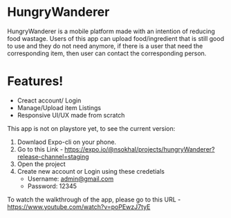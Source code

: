 # HungryWanderer


HungryWanderer is a mobile platform made with an intention of reducing food wastage. Users of this app can  upload food/ingredient that is still good to use and they do not need anymore, if there is a user that need the corresponding item, then user can contact the corresponding person.


# Features!

  - Creact account/ Login
  - Manage/Upload item Listings
  - Responsive UI/UX made from scratch 
  

This app is not on playstore yet, to see the current version:
  1. Downlaod Expo-cli on your phone.
  2. Go to this Link - https://expo.io/@nsokhal/projects/hungryWanderer?release-channel=staging
  3. Open the project
  4. Create new account or Login using these credetials 
     * Username: admin@gmail.com
     * Password: 12345
    
To watch the walkthrough of the app,  please go to this URL - https://www.youtube.com/watch?v=poPEwzJ7tyE 
